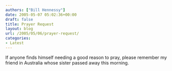 ```yaml
---
authors: ["Bill Hennessy"]
date: 2005-05-07 05:02:36+00:00
draft: false
title: Prayer Request
layout: blog
url: /2005/05/06/prayer-request/
categories:
- Latest
---
```


If anyone finds himself needing a good reason to pray, please remember my friend in Australia whose sister passed away this morning.


